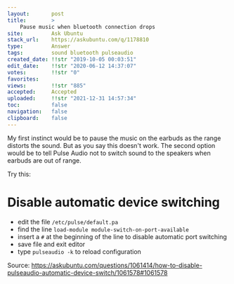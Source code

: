 ```yaml
---
layout:       post
title:        >
    Pause music when bluetooth connection drops
site:         Ask Ubuntu
stack_url:    https://askubuntu.com/q/1178810
type:         Answer
tags:         sound bluetooth pulseaudio
created_date: !!str "2019-10-05 00:03:51"
edit_date:    !!str "2020-06-12 14:37:07"
votes:        !!str "0"
favorites:    
views:        !!str "885"
accepted:     Accepted
uploaded:     !!str "2021-12-31 14:57:34"
toc:          false
navigation:   false
clipboard:    false
---
```


My first instinct would be to pause the music on the earbuds as the range distorts the sound. But as you say this doesn't work. The second option would be to tell Pulse Audio not to switch sound to the speakers when earbuds are out of range.

Try this:


# Disable automatic device switching

- edit the file `/etc/pulse/default.pa`
- find the line `load-module module-switch-on-port-available`
- insert a `#` at the beginning of the line to disable automatic port switching
- save file and exit editor
- type `pulseaudio -k` to reload configuration

Source: https://askubuntu.com/questions/1061414/how-to-disable-pulseaudio-automatic-device-switch/1061578#1061578
